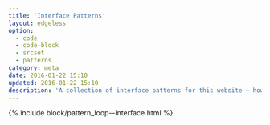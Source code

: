 ```yaml
---
title: 'Interface Patterns'
layout: edgeless
option:
  - code
  - code-block
  - srcset
  - patterns
category: meta
date: 2016-01-22 15:10
updated: 2016-01-22 15:10
description: 'A collection of interface patterns for this website – how the site’s navigation and interaction are designed.'
---
```


{% include block/pattern_loop--interface.html %}
